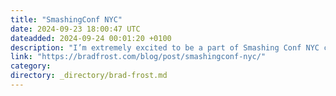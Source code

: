 ```yaml
---
title: "SmashingConf NYC"
date: 2024-09-23 18:00:47 UTC
dateadded: 2024-09-24 00:01:20 +0100
description: "I’m extremely excited to be a part of Smashing Conf NYC coming up on October 7-10. I’ll be: If you’re in NYC or able to make it there, I hope you’re able to make it!"
link: "https://bradfrost.com/blog/post/smashingconf-nyc/"
category:
directory: _directory/brad-frost.md
---
```

